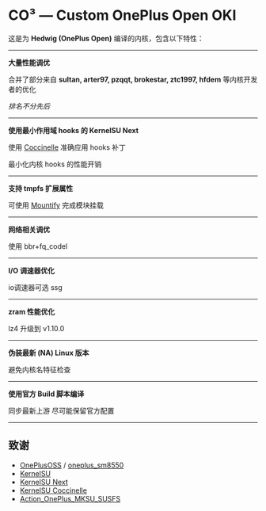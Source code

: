 # CO³ — Custom OnePlus Open OKI

这是为 **Hedwig (OnePlus Open)** 编译的内核，包含以下特性：

---
**大量性能调优**

合并了部分来自 **sultan, arter97, pzqqt, brokestar, ztc1997, hfdem** 等内核开发者的优化

*排名不分先后*

---
**使用最小作用域 hooks 的 KernelSU Next**

使用 [Coccinelle](https://github.com/coccinelle/coccinelle) 准确应用 hooks 补丁

最小化内核 hooks 的性能开销

---
**支持 tmpfs 扩展属性**

可使用 [Mountify](https://github.com/backslashxx/mountify) 完成模块挂载

---
**网络相关调优**
 
使用 bbr+fq_codel

---
**I/O 调速器优化**

io调速器可选 ssg

---
**zram 性能优化**

lz4 升级到 v1.10.0

---
**伪装最新 (NA) Linux 版本**

避免内核名特征检查

---
**使用官方 Build 脚本编译**

同步最新上游
尽可能保留官方配置

---
## 致谢

- [OnePlusOSS](https://github.com/OnePlusOSS/kernel_manifest) / [oneplus_sm8550](https://github.com/OnePlusOSS/android_kernel_common_oneplus_sm8550)
- [KernelSU](https://github.com/tiann/KernelSU)
- [KernelSU Next](https://github.com/KernelSU-Next/KernelSU-Next)
- [KernelSU Coccinelle](https://github.com/devnoname120/kernelsu-coccinelle)
- [Action_OnePlus_MKSU_SUSFS](https://github.com/ShirkNeko/Action_OnePlus_MKSU_SUSFS)
